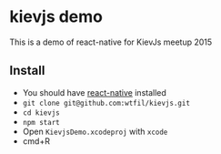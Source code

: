 # kievjs demo
This is a demo of react-native for KievJs meetup 2015

## Install

* You should have [react-native](https://facebook.github.io/react-native/docs/getting-started.html#content)  installed
* `git clone git@github.com:wtfil/kievjs.git`
* `cd kievjs`
* `npm start`
* Open `KievjsDemo.xcodeproj` with `xcode`
* cmd+R

